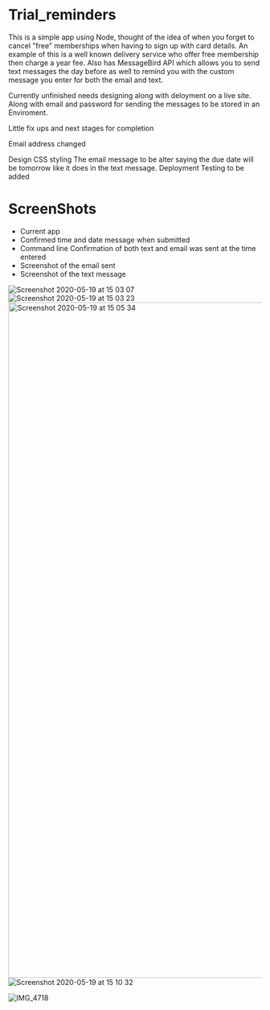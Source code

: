# Trial_reminders

This is a simple app using Node, thought of the idea of when you forget to cancel "free" memberships when having to sign up with card details. An example of this is a well known delivery service who offer free membership then charge a year fee. Also has MessageBird API which allows you to send text messages the day before as well to remind you with the custom message you enter for both the email and text.  

Currently unfinished needs designing along with deloyment on a live site. Along with email and password for sending the messages to be stored in an Enviroment.

Little fix ups and next stages for completion 

Email  address changed

Design CSS styling
The email message to be alter saying the due date will be tomorrow like it does in the text message.
Deployment
Testing to be added


# ScreenShots

* Current app 
* Confirmed time and date message when submitted
* Command line Confirmation of both text and email was sent at the time entered
* Screenshot of the email sent 
* Screenshot of the text message 


![Screenshot 2020-05-19 at 15 03 07](https://user-images.githubusercontent.com/57540755/82337732-009b6a80-99e4-11ea-8eb3-396c68751e3c.png)
![Screenshot 2020-05-19 at 15 03 23](https://user-images.githubusercontent.com/57540755/82337979-422c1580-99e4-11ea-9667-71bfae6fb98f.png)
<img width="1343" alt="Screenshot 2020-05-19 at 15 05 34" src="https://user-images.githubusercontent.com/57540755/82338068-5a9c3000-99e4-11ea-932c-843fe0e64f33.png">
![Screenshot 2020-05-19 at 15 10 32](https://user-images.githubusercontent.com/57540755/82338147-71db1d80-99e4-11ea-83f0-54aa378527c9.png)

![IMG_4718](https://user-images.githubusercontent.com/57540755/82338370-bbc40380-99e4-11ea-99de-7cec93e384e6.PNG)
